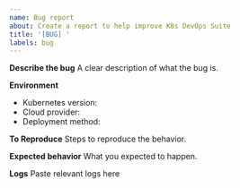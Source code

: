 ```yaml
---
name: Bug report
about: Create a report to help improve K8s DevOps Suite
title: '[BUG] '
labels: bug
---
```


**Describe the bug**
A clear description of what the bug is.

**Environment**
- Kubernetes version:
- Cloud provider:
- Deployment method:

**To Reproduce**
Steps to reproduce the behavior.

**Expected behavior**
What you expected to happen.

**Logs**
Paste relevant logs here

